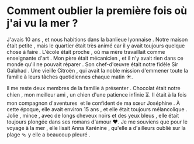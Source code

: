 # Comment oublier la première fois où j'ai vu la mer ?

J'avais 10 ans , et nous habitions dans la banlieue lyonnaise ️. Notre maison était petite , mais le quartier était très animé  car il y avait toujours quelque chose à faire . L'école était proche , où ma mère travaillait comme enseignante d'art ‍. Mon père était mécanicien ‍, et il n'y avait rien dans ce monde qu'il ne pouvait réparer ️. Son chef-d'œuvre était notre fidèle Sir Galahad . Une vieille Citroën , qui avait la noble mission d'emmener toute la famille à leurs tâches quotidiennes  chaque matin ☀️.

Il me reste deux membres de la famille à présenter ‍‍‍. Chocolat était notre chien , mon meilleur ami , un chien d'une patience infinie ⏳. Il était à la fois mon compagnon d'aventures ️ et le confident de ma sœur Joséphine . À cette époque, elle avait environ 15 ans , et elle était toujours mélancolique . Jolie , mince , avec de longs cheveux noirs  et des yeux bleus , elle était toujours plongée dans ses romans d'amour ❤️. Je me souviens que pour le voyage à la mer ️, elle lisait Anna Karénine , qu'elle a d'ailleurs oublié sur la plage 🩴 y elle a beaucoup pleuré .
